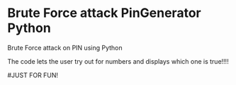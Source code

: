 # Brute Force attack PinGenerator Python
 Brute Force attack on PIN using Python
 
 The code lets the user try out for numbers and displays which one is true!!!!
 
 #JUST FOR FUN!
